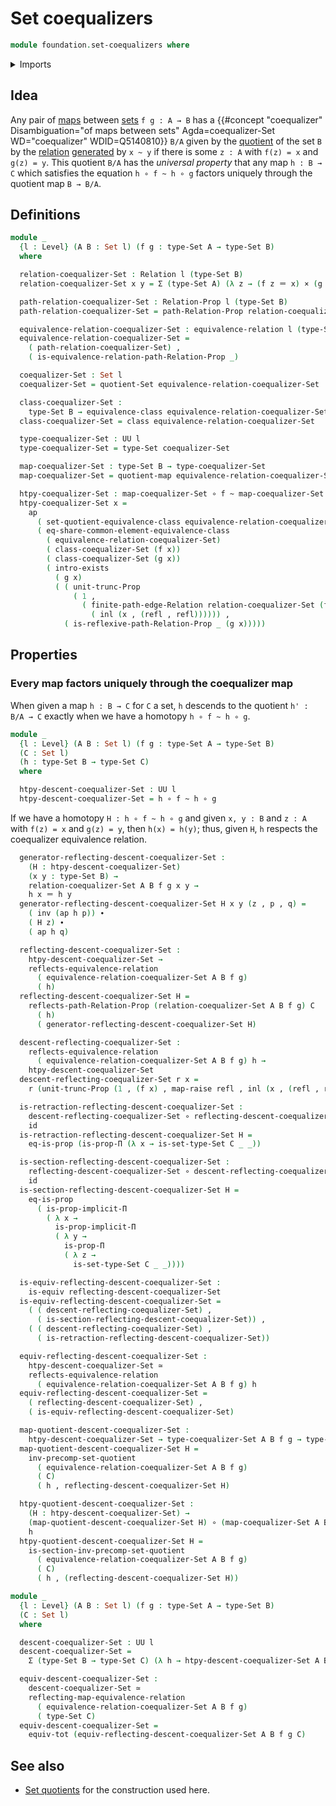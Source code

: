 # Set coequalizers

```agda
module foundation.set-coequalizers where
```

<details><summary>Imports</summary>

```agda
open import foundation.action-on-identifications-functions
open import foundation.binary-relations
open import foundation.dependent-pair-types
open import foundation.effective-maps-equivalence-relations
open import foundation.equivalence-classes
open import foundation.equivalence-relations
open import foundation.existential-quantification
open import foundation.freely-generated-equivalence-relations
open import foundation.propositional-truncations
open import foundation.raising-universe-levels
open import foundation.reflecting-maps-equivalence-relations
open import foundation.set-quotients
open import foundation.uniqueness-set-quotients
open import foundation.universal-property-set-quotients
open import foundation.universe-levels

open import foundation-core.cartesian-product-types
open import foundation-core.coproduct-types
open import foundation-core.equality-dependent-pair-types
open import foundation-core.equivalences
open import foundation-core.function-types
open import foundation-core.functoriality-dependent-pair-types
open import foundation-core.homotopies
open import foundation-core.identity-types
open import foundation-core.propositions
open import foundation-core.sets
open import foundation-core.transport-along-identifications
```

</details>

## Idea

Any pair of [maps](foundation-core.function-types.md) between
[sets](foundation-core.sets.md) `f g : A → B` has a
{{#concept "coequalizer" Disambiguation="of maps between sets" Agda=coequalizer-Set WD="coequalizer" WDID=Q5140810}}
`B/A` given by the [quotient](foundation.set-quotients.md) of the set `B` by the
[relation](foundation.binary-relations.md)
[generated](foundation.freely-generated-equivalence-relations.md) by `x ~ y` if
there is some `z : A` with `f(z) = x` and `g(z) = y`. This quotient `B/A` has
the _universal property_ that any map `h : B → C` which satisfies the equation
`h ∘ f ~ h ∘ g` factors uniquely through the quotient map `B → B/A`.

## Definitions

```agda
module _
  {l : Level} (A B : Set l) (f g : type-Set A → type-Set B)
  where

  relation-coequalizer-Set : Relation l (type-Set B)
  relation-coequalizer-Set x y = Σ (type-Set A) (λ z → (f z ＝ x) × (g z ＝ y))

  path-relation-coequalizer-Set : Relation-Prop l (type-Set B)
  path-relation-coequalizer-Set = path-Relation-Prop relation-coequalizer-Set

  equivalence-relation-coequalizer-Set : equivalence-relation l (type-Set B)
  equivalence-relation-coequalizer-Set =
    ( path-relation-coequalizer-Set) ,
    ( is-equivalence-relation-path-Relation-Prop _)

  coequalizer-Set : Set l
  coequalizer-Set = quotient-Set equivalence-relation-coequalizer-Set

  class-coequalizer-Set :
    type-Set B → equivalence-class equivalence-relation-coequalizer-Set
  class-coequalizer-Set = class equivalence-relation-coequalizer-Set

  type-coequalizer-Set : UU l
  type-coequalizer-Set = type-Set coequalizer-Set

  map-coequalizer-Set : type-Set B → type-coequalizer-Set
  map-coequalizer-Set = quotient-map equivalence-relation-coequalizer-Set

  htpy-coequalizer-Set : map-coequalizer-Set ∘ f ~ map-coequalizer-Set ∘ g
  htpy-coequalizer-Set x =
    ap
      ( set-quotient-equivalence-class equivalence-relation-coequalizer-Set)
      ( eq-share-common-element-equivalence-class
        ( equivalence-relation-coequalizer-Set)
        ( class-coequalizer-Set (f x))
        ( class-coequalizer-Set (g x))
        ( intro-exists
          ( g x)
          ( ( unit-trunc-Prop
              ( 1 ,
                ( finite-path-edge-Relation relation-coequalizer-Set (f x) (g x)
                  ( inl (x , (refl , refl)))))) ,
            ( is-reflexive-path-Relation-Prop _ (g x)))))
```

## Properties

### Every map factors uniquely through the coequalizer map

When given a map `h : B → C` for `C` a set, `h` descends to the quotient
`h' : B/A → C` exactly when we have a homotopy `h ∘ f ~ h ∘ g`.

```agda
module _
  {l : Level} (A B : Set l) (f g : type-Set A → type-Set B)
  (C : Set l)
  (h : type-Set B → type-Set C)
  where

  htpy-descent-coequalizer-Set : UU l
  htpy-descent-coequalizer-Set = h ∘ f ~ h ∘ g
```

If we have a homotopy `H : h ∘ f ~ h ∘ g` and given `x, y : B` and `z : A` with
`f(z) = x` and `g(z) = y`, then `h(x) = h(y)`; thus, given `H`, `h` respects the
coequalizer equivalence relation.

```agda
  generator-reflecting-descent-coequalizer-Set :
    (H : htpy-descent-coequalizer-Set)
    (x y : type-Set B) →
    relation-coequalizer-Set A B f g x y →
    h x ＝ h y
  generator-reflecting-descent-coequalizer-Set H x y (z , p , q) =
    ( inv (ap h p)) ∙
    ( H z) ∙
    ( ap h q)

  reflecting-descent-coequalizer-Set :
    htpy-descent-coequalizer-Set →
    reflects-equivalence-relation
      ( equivalence-relation-coequalizer-Set A B f g)
      ( h)
  reflecting-descent-coequalizer-Set H =
    reflects-path-Relation-Prop (relation-coequalizer-Set A B f g) C
      ( h)
      ( generator-reflecting-descent-coequalizer-Set H)

  descent-reflecting-coequalizer-Set :
    reflects-equivalence-relation
      ( equivalence-relation-coequalizer-Set A B f g) h →
    htpy-descent-coequalizer-Set
  descent-reflecting-coequalizer-Set r x =
    r (unit-trunc-Prop (1 , (f x) , map-raise refl , inl (x , (refl , refl))))

  is-retraction-reflecting-descent-coequalizer-Set :
    descent-reflecting-coequalizer-Set ∘ reflecting-descent-coequalizer-Set ~
    id
  is-retraction-reflecting-descent-coequalizer-Set H =
    eq-is-prop (is-prop-Π (λ x → is-set-type-Set C _ _))

  is-section-reflecting-descent-coequalizer-Set :
    reflecting-descent-coequalizer-Set ∘ descent-reflecting-coequalizer-Set ~
    id
  is-section-reflecting-descent-coequalizer-Set H =
    eq-is-prop
      ( is-prop-implicit-Π
        ( λ x →
          is-prop-implicit-Π
          ( λ y →
            is-prop-Π
            ( λ z →
              is-set-type-Set C _ _))))

  is-equiv-reflecting-descent-coequalizer-Set :
    is-equiv reflecting-descent-coequalizer-Set
  is-equiv-reflecting-descent-coequalizer-Set =
    ( ( descent-reflecting-coequalizer-Set) ,
      ( is-section-reflecting-descent-coequalizer-Set)) ,
    ( ( descent-reflecting-coequalizer-Set) ,
      ( is-retraction-reflecting-descent-coequalizer-Set))

  equiv-reflecting-descent-coequalizer-Set :
    htpy-descent-coequalizer-Set ≃
    reflects-equivalence-relation
      ( equivalence-relation-coequalizer-Set A B f g) h
  equiv-reflecting-descent-coequalizer-Set =
    ( reflecting-descent-coequalizer-Set) ,
    ( is-equiv-reflecting-descent-coequalizer-Set)

  map-quotient-descent-coequalizer-Set :
    htpy-descent-coequalizer-Set → type-coequalizer-Set A B f g → type-Set C
  map-quotient-descent-coequalizer-Set H =
    inv-precomp-set-quotient
      ( equivalence-relation-coequalizer-Set A B f g)
      ( C)
      ( h , reflecting-descent-coequalizer-Set H)

  htpy-quotient-descent-coequalizer-Set :
    (H : htpy-descent-coequalizer-Set) →
    (map-quotient-descent-coequalizer-Set H) ∘ (map-coequalizer-Set A B f g) ~
    h
  htpy-quotient-descent-coequalizer-Set H =
    is-section-inv-precomp-set-quotient
      ( equivalence-relation-coequalizer-Set A B f g)
      ( C)
      ( h , (reflecting-descent-coequalizer-Set H))

module _
  {l : Level} (A B : Set l) (f g : type-Set A → type-Set B)
  (C : Set l)
  where

  descent-coequalizer-Set : UU l
  descent-coequalizer-Set =
    Σ (type-Set B → type-Set C) (λ h → htpy-descent-coequalizer-Set A B f g C h)

  equiv-descent-coequalizer-Set :
    descent-coequalizer-Set ≃
    reflecting-map-equivalence-relation
      ( equivalence-relation-coequalizer-Set A B f g)
      ( type-Set C)
  equiv-descent-coequalizer-Set =
    equiv-tot (equiv-reflecting-descent-coequalizer-Set A B f g C)
```

## See also

- [Set quotients](foundation.set-quotients.md) for the construction used here.
